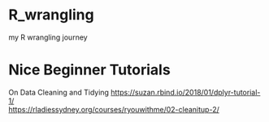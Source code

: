 # R_wrangling
my R wrangling journey 

# Nice Beginner Tutorials
On Data Cleaning and Tidying
https://suzan.rbind.io/2018/01/dplyr-tutorial-1/ \
https://rladiessydney.org/courses/ryouwithme/02-cleanitup-2/

